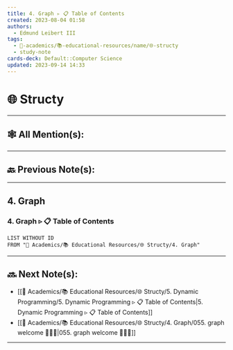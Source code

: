 ```yaml
---
title: 4. Graph ▹ 📋 Table of Contents
created: 2023-08-04 01:58
authors:
  - Edmund Leibert III
tags:
  - 🔴-academics/📚-educational-resources/name/🌐-structy
  - study-note
cards-deck: Default::Computer Science
updated: 2023-09-14 14:33
---
```


# 🌐 Structy

---

## 🕸️ All Mention(s): 

---

## 🔙 Previous Note(s):

---

## 4. Graph


### 4. Graph ▹ 📋 Table of Contents
```dataview
LIST WITHOUT ID
FROM "🔴 Academics/📚 Educational Resources/🌐 Structy/4. Graph"
```


---

## 🔜 Next Note(s):
- [[🔴 Academics/📚 Educational Resources/🌐 Structy/5. Dynamic Programming/5. Dynamic Programming ▹ 📋 Table of Contents|5. Dynamic Programming ▹ 📋 Table of Contents]]
- [[🔴 Academics/📚 Educational Resources/🌐 Structy/4. Graph/055. graph welcome 👨🏻‍🏫|055. graph welcome 👨🏻‍🏫]]

---
